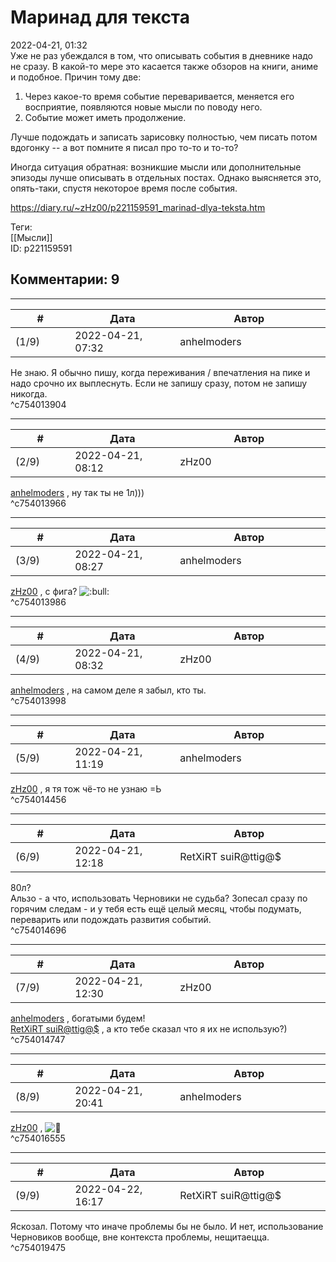 Маринад для текста
==================

  
2022-04-21, 01:32  
 Уже не раз убеждался в том, что описывать события в дневнике надо не сразу. В какой-то мере это касается также обзоров на книги, аниме и подобное. Причин тому две:   
   
 1. Через какое-то время событие переваривается, меняется его восприятие, появляются новые мысли по поводу него.   
 2. Событие может иметь продолжение.   
   
 Лучше подождать и записать зарисовку полностью, чем писать потом вдогонку -- а вот помните я писал про то-то и то-то?   
   
 Иногда ситуация обратная: возникшие мысли или дополнительные эпизоды лучше описывать в отдельных постах. Однако выясняется это, опять-таки, спустя некоторое время после события.   
  
<https://diary.ru/~zHz00/p221159591_marinad-dlya-teksta.htm>  
  
Теги:  
[[Мысли]]  
ID: p221159591  


Комментарии: 9
--------------

  


---



|         #         |              Дата              |                     Автор                     |           ID           |
| --- | --- | --- | --- |
| (1/9) | 2022-04-21, 07:32 | anhelmoders | c754013904 |

  
 Не знаю. Я обычно пишу, когда переживания / впечатления на пике и надо срочно их выплеснуть. Если не запишу сразу, потом не запишу никогда.   
 ^c754013904

---



|         #         |              Дата              |                     Автор                     |           ID           |
| --- | --- | --- | --- |
| (2/9) | 2022-04-21, 08:12 | zHz00 | c754013966 |

  
  [anhelmoders](https://anhelmoders.diary.ru "No plans. Only wonders.")  , ну так ты не 1л)))   
 ^c754013966

---



|         #         |              Дата              |                     Автор                     |           ID           |
| --- | --- | --- | --- |
| (3/9) | 2022-04-21, 08:27 | anhelmoders | c754013986 |

  
  [zHz00](https://zHz00.diary.ru "Untitled")  , с фига? ![:bull:](//diary.ru/picture/620450.gif)   
 ^c754013986

---



|         #         |              Дата              |                     Автор                     |           ID           |
| --- | --- | --- | --- |
| (4/9) | 2022-04-21, 08:32 | zHz00 | c754013998 |

  
  [anhelmoders](https://anhelmoders.diary.ru "No plans. Only wonders.")  , на самом деле я забыл, кто ты.   
 ^c754013998

---



|         #         |              Дата              |                     Автор                     |           ID           |
| --- | --- | --- | --- |
| (5/9) | 2022-04-21, 11:19 | anhelmoders | c754014456 |

  
  [zHz00](https://zHz00.diary.ru "Untitled")  , я тя тож чё-то не узнаю =Ь   
 ^c754014456

---



|         #         |              Дата              |                     Автор                     |           ID           |
| --- | --- | --- | --- |
| (6/9) | 2022-04-21, 12:18 | RetXiRT suiR@ttig@$ | c754014696 |

  
 80л?   
 Альзо - а что, использовать Черновики не судьба? Зопесал сразу по горячим следам - и у тебя есть ещё целый месяц, чтобы подумать, переварить или подождать развития событий.   
 ^c754014696

---



|         #         |              Дата              |                     Автор                     |           ID           |
| --- | --- | --- | --- |
| (7/9) | 2022-04-21, 12:30 | zHz00 | c754014747 |

  
  [anhelmoders](https://anhelmoders.diary.ru "No plans. Only wonders.")  , богатыми будем!   
  [RetXiRT suiR@ttig@$](https://Hellspawn.diary.ru "Atomicautionuclear")  , а кто тебе сказал что я их не использую?)   
 ^c754014747

---



|         #         |              Дата              |                     Автор                     |           ID           |
| --- | --- | --- | --- |
| (8/9) | 2022-04-21, 20:41 | anhelmoders | c754016555 |

  
  [zHz00](https://zHz00.diary.ru "Untitled")  , ![:beer:](//diary.ru/picture/1210.gif)   
 ^c754016555

---



|         #         |              Дата              |                     Автор                     |           ID           |
| --- | --- | --- | --- |
| (9/9) | 2022-04-22, 16:17 | RetXiRT suiR@ttig@$ | c754019475 |

  
 Яскозал. Потому что иначе проблемы бы не было. И нет, использование Черновиков вообще, вне контекста проблемы, нещитаецца.   
 ^c754019475